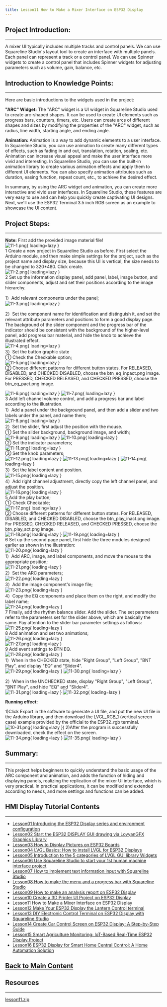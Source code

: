 ```yaml
---
title: Lesson11 How to Make a Mixer Interface on ESP32 Display
---
```


## **Project Introduction:**
-----

A mixer UI typically includes multiple tracks and control panels. We can use Squareline Studio's layout tool to create an interface with multiple panels. Each panel can represent a track or a control panel. We can use Spinner widgets to create a control panel that includes Spinner widgets for adjusting parameters such as volume, gain, balance, etc.

## **Introduction to Knowledge Points:**
-----

Here are basic introductions to the widgets used in the project:

**"ARC" Widget:** The "ARC" widget is a UI widget in Squareline Studio used to create arc-shaped shapes. It can be used to create UI elements such as progress bars, counters, timers, etc. Users can create arcs of different shapes and sizes by modifying the properties of the "ARC" widget, such as radius, line width, starting angle, and ending angle.

**Animation:** Animation is a way to add dynamic elements to a user interface. In Squareline Studio, you can use animation to create many different types of effects, such as fading in and out, translation, rotation, scaling, etc. Animation can increase visual appeal and make the user interface more vivid and interesting. In Squareline Studio, you can use the built-in animation library to create various animation effects and apply them to different UI elements. You can also specify animation attributes such as duration, easing function, repeat count, etc., to achieve the desired effect.

In summary, by using the ARC widget and animation, you can create more interactive and vivid user interfaces. In Squareline Studio, these features are very easy to use and can help you quickly create captivating UI designs. Next, we'll use the ESP32 Terminal 3.5 inch RGB screen as an example to showcase the UI content.

## **Project Steps:**
-----

**Note:** First add the provided image material file!   
![11-1.png](https://wiki.elecrow.com/images/6/68/11-1.png){ loading=lazy }   
1 Create a new project in Squareline Studio as before. First select the Arduino module, and then make simple settings for the project, such as the project name and display size, because this UI is vertical, the size needs to be changed to 320*480. Click create.   
![11-2.png](https://wiki.elecrow.com/images/9/90/11-2.png){ loading=lazy }    
2 Set up the information display panel, add panel, label, image button, and slider components, adjust and set their positions according to the image hierarchy.

1）Add relevant components under the panel;   
![11-3.png](https://wiki.elecrow.com/images/5/5c/11-3.png){ loading=lazy }

2）Set the component name for identification and distinguish it, and set the relevant attribute parameters and positions to form a good display page. The background of the slider component and the progress bar of the indicator should be consistent with the background of the higher-level panel, add progress bar material, and hide the knob to achieve the illustrated effect.   
![11-4.png](https://wiki.elecrow.com/images/b/b6/11-4.png){ loading=lazy }    
3）Set the button graphic state   
① Check the Checkable option;   
![11-5.png](https://wiki.elecrow.com/images/6/6d/11-5.png){ loading=lazy }   
② Choose different patterns for different button states. For RELEASED, DISABLED, and CHECKED DISABLED, choose the btn_eq_inpact.png image. For PRESSED, CHECKED RELEASED, and CHECKED PRESSED, choose the btn_eq_pact.png image.

![11-6.png](https://wiki.elecrow.com/images/d/d2/11-6.png){ loading=lazy } 
![11-7.png](https://wiki.elecrow.com/images/a/a1/11-7.png){ loading=lazy }   
3 Add left channel volume control, and add a progress bar and label according to the illustration.   
1）Add a panel under the background panel, and then add a slider and two labels under the panel, and name them;   
![11-8.png](https://wiki.elecrow.com/images/f/fe/11-8.png){ loading=lazy }   
2）Set the slider, first adjust the position with the mouse.   
① Set the slider background, background image, and width;   
![11-9.png](https://wiki.elecrow.com/images/b/b8/11-9.png){ loading=lazy }
![11-10.png](https://wiki.elecrow.com/images/8/89/11-10.png){ loading=lazy }   
② Set the indicator parameters;   
![11-11.png](https://wiki.elecrow.com/images/1/13/11-11.png){ loading=lazy }   
③ Set the knob parameters;     
![11-12.png](https://wiki.elecrow.com/images/7/70/11-12.png){ loading=lazy } 
![11-13.png](https://wiki.elecrow.com/images/a/ae/11-13.png){ loading=lazy }
![11-14.png](https://wiki.elecrow.com/images/a/a7/11-14.png){ loading=lazy }   
3）Set the label content and position.   
![11-15.png](https://wiki.elecrow.com/images/b/b4/11-15.png){ loading=lazy }   
4）Add right channel adjustment, directly copy the left channel panel, and adjust the position.   
![11-16.png](https://wiki.elecrow.com/images/1/10/11-16.png){ loading=lazy }   
5 Add the play button;  
① Check Checkable;   
![11-17.png](https://wiki.elecrow.com/images/1/19/11-17.png){ loading=lazy }   
② Choose different patterns for different button states. For RELEASED, DISABLED, and CHECKED DISABLED, choose the btn_play_inact.png image. For PRESSED, CHECKED RELEASED, and CHECKED PRESSED, choose the btn_play_act.png image.   
![11-18.png](https://wiki.elecrow.com/images/e/e3/11-18.png){ loading=lazy }
![11-19.png](https://wiki.elecrow.com/images/0/04/11-19.png){ loading=lazy }   
6 Set up the second page panel, first hide the three modules designed earlier as shown in the illustration:   
![11-20.png](https://wiki.elecrow.com/images/1/1b/11-20.png){ loading=lazy }   
1）Add ARC, image, and label components, and move the mouse to the appropriate position;   
![11-21.png](https://wiki.elecrow.com/images/c/c1/11-21.png){ loading=lazy }   
2）Set the ARC parameters;    
![11-22.png](https://wiki.elecrow.com/images/b/bc/11-22.png){ loading=lazy }   
3）Add the image component's image file;   
![11-23.png](https://wiki.elecrow.com/images/8/8a/11-23.png){ loading=lazy }   
4）Copy the EQ components and place them on the right, and modify the label name;   
![11-24.png](https://wiki.elecrow.com/images/c/c5/11-24.png){ loading=lazy }   
7 Finally, add the rhythm balance slider. Add the slider. The set parameters refer to the parameters set for the slider above, which are basically the same. Pay attention to the slider bar parameter settings as follows:   
![11-25.png](https://wiki.elecrow.com/images/1/15/11-25.png){ loading=lazy }   
8 Add animation and set two animations;   
![11-26.png](https://wiki.elecrow.com/images/c/c5/11-26.png){ loading=lazy }   
![11-27.png](https://wiki.elecrow.com/images/9/91/11-27.png){ loading=lazy }   
9 Add event settings to BTN EQ.   
![11-28.png](https://wiki.elecrow.com/images/4/4e/11-28.png){ loading=lazy }   
1）When in the CHECKED state, hide "Right Group", "Left Group", "BNT Play", and display "EQ" and "Slider4".   
![11-29.png](https://wiki.elecrow.com/images/3/3b/11-29.png){ loading=lazy } 
![11-30.png](https://wiki.elecrow.com/images/3/3b/11-30.png){ loading=lazy }

2）When in the UNCHECKED state, display "Right Group", "Left Group", "BNT Play", and hide "EQ" and "Slider4".   
![11-31.png](https://wiki.elecrow.com/images/c/c2/11-31.png){ loading=lazy } 
![11-32.png](https://wiki.elecrow.com/images/4/44/11-32.png){ loading=lazy }

**Running effect:**

1)Click Export in the software to generate a UI file, and put the new UI file in the Arduino library, and then download the LVGL_RGB_1 (vertical screen case) example provided by the official to the ESP32_rgb terminal.   
![10-31.png](https://wiki.elecrow.com/images/9/9a/10-31.png){ loading=lazy })
2)After the program is successfully downloaded, check the effect on the screen.   
![11-34.png](https://wiki.elecrow.com/images/8/8e/11-34.png){ loading=lazy } 
![11-35.png](https://wiki.elecrow.com/images/7/7c/11-35.png){ loading=lazy }

## **Summary:**
----

This project helps beginners to quickly understand the basic usage of the ARC component and animation, and adds the function of hiding and displaying panels, realizing the replication of the mixer UI interface, which is very practical. In practical applications, it can be modified and extended according to needs, and more settings and functions can be added.

## **HMI Display Tutorial Contents**
-----

- [Lesson01 Introducing the ESP32 Display series and environment configuration](./lesson01-introducing-the-esp32-display-series-and-environment-configuration.md)
- [Lesson02 Start the ESP32 DISPLAY GUI drawing via LovyanGFX Graphics Library](./lesson02-start-the-esp32-display-gui-drawing-via-lovyangfx-graphics-library.md)
- [Lesson03 How to Display Pictures on ESP32 Boards](./lesson03-how-to-display-pictures-on-esp32-boards.md)
- [Lesson04 LVGL Basics: How to install LVGL for ESP32 Displays](./lesson04-lvgl-basics-how-to-install-lvgl-for-esp32-displays.md)
- [Lesson05 Introduction to the 5 categories of LVGL GUI library Widgets](./lesson05-introduction-to-the-5-categories-of-lvgl-gui-library-widgets.md)
- [Lesson06 Use Squareline Studio to start your 1st human machine interface project](./lesson06-use-squareline-studio-to-start-your-1st-human-machine-interface-project.md)
- [Lesson07 How to implement text information input with Squareline Studio](./lesson07-how-to-implement-text-information-input-with-squareline-studio.md)
- [Lesson08 How to make the menu and a progress bar with Squareline Studio](./lesson08-how-to-make-the-menu-and-a-progress-bar-with-squareline-studio.md)
- [Lesson09 How to make an analysis report on ESP32 Display](./lesson09-how-to-make-an-analysis-report-on-esp32-display.md)
- [Lesson10 Create a 3D Printer UI Project on ESP32 Display](./lesson10-create-a-3d-printer-ui-project-on-esp32-display.md)
- Lesson11 How to Make a Mixer Interface on ESP32 Display
- [Lesson12 Make Your ESP32 Display the Lantern Control terminal](./lesson12-make-your-esp32-display-the-lantern-control-terminal.md)
- [Lesson13 DIY Electronic Control Terminal on ESP32 Display with Squareline Studio](./lesson13-diy-electronic-control-terminal-on-esp32-display-with-squareline-studio.md)
- [Lesson14 Create Car Control Screen on ESP32 Display: A Step-by-Step Guide](./lesson14-create-car-control-screen-on-esp32-display-a-step-by-step-guide.md)
- [Lesson15 Smart Agriculture Monitoring: IoT-Based Real-Time ESP32 Display Project](./lesson15-smart-agriculture-monitoring-lot-based-real-time-esp32-display-project.md)
- [Lesson16 ESP32 Display for Smart Home Central Control: A Home Automation Solution](./lesson16-esp32-display-for-smart-home-central-control-a-home-automation-solution.md)

## **[Back to Main Content](./Tutorials.md)** 

## Resources
----

[lesson11.zip](https://wiki.elecrow.com/images/9/96/ESP-Display-lesson11.zip)